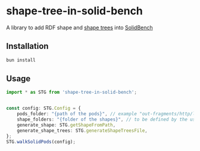 # shape-tree-in-solid-bench

A library to add RDF shape and [shape trees](https://shapetrees.org/) into [SolidBench](https://github.com/SolidBench/SolidBench.js)

## Installation
```bash
bun install
```
## Usage

```ts
import * as STG from 'shape-tree-in-solid-bench';


const config: STG.Config = {
    pods_folder: "{path of the pods}", // example "out-fragments/http/localhost_3000/pods"
    shape_folders: "{folder of the shapes}", // to be defined by the user
    generate_shape: STG.getShapeFromPath,
    generate_shape_trees: STG.generateShapeTreesFile,
};
STG.walkSolidPods(config);
```